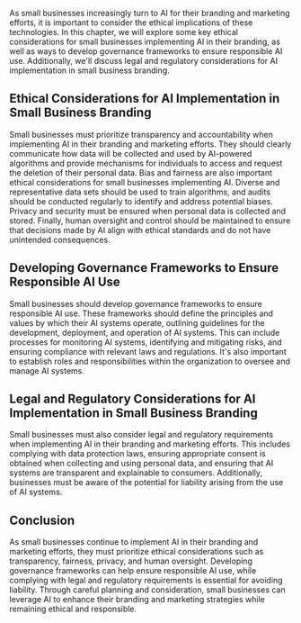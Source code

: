 
As small businesses increasingly turn to AI for their branding and marketing efforts, it is important to consider the ethical implications of these technologies. In this chapter, we will explore some key ethical considerations for small businesses implementing AI in their branding, as well as ways to develop governance frameworks to ensure responsible AI use. Additionally, we'll discuss legal and regulatory considerations for AI implementation in small business branding.

Ethical Considerations for AI Implementation in Small Business Branding
-----------------------------------------------------------------------

Small businesses must prioritize transparency and accountability when implementing AI in their branding and marketing efforts. They should clearly communicate how data will be collected and used by AI-powered algorithms and provide mechanisms for individuals to access and request the deletion of their personal data. Bias and fairness are also important ethical considerations for small businesses implementing AI. Diverse and representative data sets should be used to train algorithms, and audits should be conducted regularly to identify and address potential biases. Privacy and security must be ensured when personal data is collected and stored. Finally, human oversight and control should be maintained to ensure that decisions made by AI align with ethical standards and do not have unintended consequences.

Developing Governance Frameworks to Ensure Responsible AI Use
-------------------------------------------------------------

Small businesses should develop governance frameworks to ensure responsible AI use. These frameworks should define the principles and values by which their AI systems operate, outlining guidelines for the development, deployment, and operation of AI systems. This can include processes for monitoring AI systems, identifying and mitigating risks, and ensuring compliance with relevant laws and regulations. It's also important to establish roles and responsibilities within the organization to oversee and manage AI systems.

Legal and Regulatory Considerations for AI Implementation in Small Business Branding
------------------------------------------------------------------------------------

Small businesses must also consider legal and regulatory requirements when implementing AI in their branding and marketing efforts. This includes complying with data protection laws, ensuring appropriate consent is obtained when collecting and using personal data, and ensuring that AI systems are transparent and explainable to consumers. Additionally, businesses must be aware of the potential for liability arising from the use of AI systems.

Conclusion
----------

As small businesses continue to implement AI in their branding and marketing efforts, they must prioritize ethical considerations such as transparency, fairness, privacy, and human oversight. Developing governance frameworks can help ensure responsible AI use, while complying with legal and regulatory requirements is essential for avoiding liability. Through careful planning and consideration, small businesses can leverage AI to enhance their branding and marketing strategies while remaining ethical and responsible.
